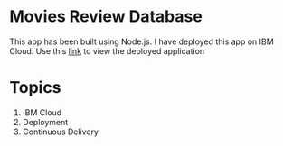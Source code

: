 # Movies Review Database

This app has been built using Node.js. I have deployed this app on IBM Cloud. Use this <a href="https://movies-reviews-database-b2c.eu-gb.mybluemix.net/">link</a> to view the deployed application


# Topics

  1. IBM Cloud
  2. Deployment
  3. Continuous Delivery 
